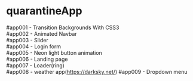 ﻿# quarantineApp

#app001 - Transition Backgrounds With CSS3 <br>
#app002 - Animated Navbar <br>
#app003 - Slider <br>
#app004 - Login form <br>
#app005 - Neon light button animation <br>
#app006 - Landing page<br>
#app007 - Loader(ring)<br>
#app008 - weather app(https://darksky.net/)
#app009 - Dropdown menu
